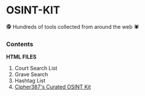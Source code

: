 # OSINT-KIT
🕵️ Hundreds of tools collected from around the web 🕷️

### Contents
**HTML FILES**
1. Court Search List
2. Grave Search
3. Hashtag List
4. <a href="https://cipher387.github.io/osint_stuff_tool_collection/">Cipher387's Curated OSINT Kit</a>
